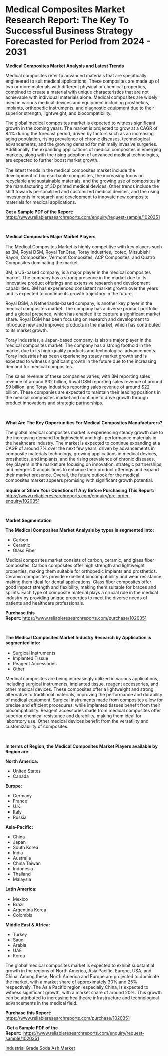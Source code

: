 <p><h1>Medical Composites Market Research Report: The Key To Successful Business Strategy Forecasted for Period from 2024 - 2031</h1></p><p><strong>Medical Composites Market Analysis and Latest Trends</strong></p>
<p><p>Medical composites refer to advanced materials that are specifically engineered to suit medical applications. These composites are made up of two or more materials with different physical or chemical properties, combined to create a material with unique characteristics that are not achievable with individual materials alone. Medical composites are widely used in various medical devices and equipment including prosthetics, implants, orthopedic instruments, and diagnostic equipment due to their superior strength, lightweight, and biocompatibility.</p><p>The global medical composites market is expected to witness significant growth in the coming years. The market is projected to grow at a CAGR of 8.1% during the forecast period, driven by factors such as an increasing aging population, rising prevalence of chronic diseases, technological advancements, and the growing demand for minimally invasive surgeries. Additionally, the expanding applications of medical composites in emerging markets, along with the rising adoption of advanced medical technologies, are expected to further boost market growth.</p><p>The latest trends in the medical composites market include the development of bioresorbable composites, the increasing focus on recyclable and sustainable materials, and the growing use of composites in the manufacturing of 3D printed medical devices. Other trends include the shift towards personalized and customized medical devices, and the rising investments in research and development to innovate new composite materials for medical applications.</p></p>
<p><strong>Get a Sample PDF of the Report:&nbsp;</strong> <a href="https://www.reliableresearchreports.com/enquiry/request-sample/1020351">https://www.reliableresearchreports.com/enquiry/request-sample/1020351</a></p>
<p>&nbsp;</p>
<p><strong>Medical Composites Major Market Players</strong></p>
<p><p>The Medical Composites Market is highly competitive with key players such as 3M, Royal DSM, Royal TenCtae, Toray Industries, Icotec, Mitsubishi Rayon, Composiflex, Vermont Composites, ACP Composites, and Quatro Composites dominating the market.</p><p>3M, a US-based company, is a major player in the medical composites market. The company has a strong presence in the market due to its innovative product offerings and extensive research and development capabilities. 3M has experienced consistent market growth over the years and is expected to continue its growth trajectory in the future.</p><p>Royal DSM, a Netherlands-based company, is another key player in the medical composites market. The company has a diverse product portfolio and a global presence, which has enabled it to capture a significant market share. Royal DSM has been focusing on research and development to introduce new and improved products in the market, which has contributed to its market growth.</p><p>Toray Industries, a Japan-based company, is also a major player in the medical composites market. The company has a strong foothold in the market due to its high-quality products and technological advancements. Toray Industries has been experiencing steady market growth and is expected to witness significant growth in the future due to the increasing demand for medical composites.</p><p>The sales revenue of these companies varies, with 3M reporting sales revenue of around $32 billion, Royal DSM reporting sales revenue of around $9 billion, and Toray Industries reporting sales revenue of around $22 billion. These companies are expected to maintain their leading positions in the medical composites market and continue to drive growth through product innovations and strategic partnerships.</p></p>
<p>&nbsp;</p>
<p><strong>What Are The Key Opportunities For Medical Composites Manufacturers?</strong></p>
<p><p>The global medical composites market is experiencing steady growth due to the increasing demand for lightweight and high-performance materials in the healthcare industry. The market is expected to continue expanding at a CAGR of around 7% over the next few years, driven by advancements in composite materials technology, growing applications in medical devices, prosthetics, and implants, and the rising prevalence of chronic diseases. Key players in the market are focusing on innovation, strategic partnerships, and mergers & acquisitions to enhance their product offerings and expand their market presence. Overall, the future outlook for the medical composites market appears promising with significant growth potential.</p></p>
<p><strong>Inquire or Share Your Questions If Any Before Purchasing This Report:</strong> <a href="https://www.reliableresearchreports.com/enquiry/pre-order-enquiry/1020351">https://www.reliableresearchreports.com/enquiry/pre-order-enquiry/1020351</a></p>
<p>&nbsp;</p>
<p><strong>Market Segmentation</strong></p>
<p><strong>The Medical Composites Market Analysis by types is segmented into:</strong></p>
<p><ul><li>Carbon</li><li>Ceramic</li><li>Glass Fiber</li></ul></p>
<p><p>Medical composites market consists of carbon, ceramic, and glass fiber composites. Carbon composites offer high strength and lightweight properties, making them suitable for orthopedic implants and prosthetics. Ceramic composites provide excellent biocompatibility and wear resistance, making them ideal for dental applications. Glass fiber composites offer good impact strength and flexibility, making them suitable for braces and splints. Each type of composite material plays a crucial role in the medical industry by providing unique properties to meet the diverse needs of patients and healthcare professionals.</p></p>
<p><strong>Purchase this Report:&nbsp;</strong><a href="https://www.reliableresearchreports.com/purchase/1020351">https://www.reliableresearchreports.com/purchase/1020351</a></p>
<p>&nbsp;</p>
<p><strong>The Medical Composites Market Industry Research by Application is segmented into:</strong></p>
<p><ul><li>Surgical Instruments</li><li>Implanted Tissue</li><li>Reagent Accessories</li><li>Other</li></ul></p>
<p><p>Medical composites are being increasingly utilized in various applications, including surgical instruments, implanted tissue, reagent accessories, and other medical devices. These composites offer a lightweight and strong alternative to traditional materials, improving the performance and durability of medical equipment. Surgical instruments made from composites allow for precise and efficient procedures, while implanted tissues benefit from their biocompatibility. Reagent accessories made from medical composites offer superior chemical resistance and durability, making them ideal for laboratory use. Other medical devices benefit from the versatility and customizability of composites.</p></p>
<p>&nbsp;</p>
<p><strong>In terms of Region, the Medical Composites Market Players available by Region are:</strong></p>
<p>
    <p> <strong> North America: </strong>
        <ul>
            <li>United States</li>
            <li>Canada</li>
        </ul>
        </p> 
    <p> <strong> Europe: </strong>
        <ul>
            <li>Germany</li>
            <li>France</li>
            <li>U.K.</li>
            <li>Italy</li>
            <li>Russia</li>
        </ul>
        </p> 
    <p> <strong> Asia-Pacific: </strong>
        <ul>
            <li>China</li>
            <li>Japan</li>
            <li>South Korea</li>
            <li>India</li>
            <li>Australia</li>
            <li>China Taiwan</li>
            <li>Indonesia</li>
            <li>Thailand</li>
            <li>Malaysia</li>
        </ul>
        </p> 
    <p> <strong> Latin America: </strong>
        <ul>
            <li>Mexico</li>
            <li>Brazil</li>
            <li>Argentina Korea</li>
            <li>Colombia</li>
        </ul>
        </p> 
    <p> <strong> Middle East & Africa: </strong>
        <ul>
            <li>Turkey</li>
            <li>Saudi</li>
            <li>Arabia</li>
            <li>UAE</li>
            <li>Korea</li>
        </ul>
    </p>
    </p>
<p><p>The global medical composites market is expected to exhibit substantial growth in the regions of North America, Asia Pacific, Europe, USA, and China. Among these, North America and Europe are projected to dominate the market, with a market share of approximately 30% and 25% respectively. The Asia Pacific region, especially China, is expected to witness significant growth, with a market share of around 20%. This growth can be attributed to increasing healthcare infrastructure and technological advancements in the medical field.</p></p>
<p><strong>Purchase this Report: </strong><a href="https://www.reliableresearchreports.com/purchase/1020351">https://www.reliableresearchreports.com/purchase/1020351</a></p>
<p>&nbsp;<strong>Get a Sample PDF of the Report:&nbsp;&nbsp;</strong><a href="https://www.reliableresearchreports.com/enquiry/request-sample/1020351">https://www.reliableresearchreports.com/enquiry/request-sample/1020351</a></p>
<p><strong></strong></p>
<p><p><a href="https://gamy-alyssum-396.notion.site/Industrial-Grade-Soda-Ash-Market-Offers-Provide-Insightful-Data-for-the-Time-Period-from-2024-to-203-d2091201efcb4b0c8f7181a424507882">Industrial Grade Soda Ash Market</a></p></p>